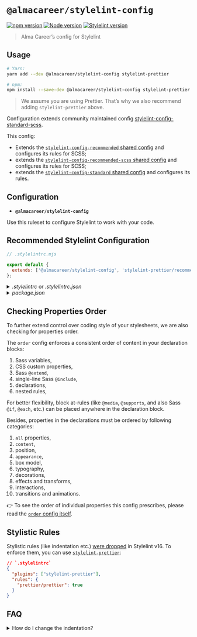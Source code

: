 # `@almacareer/stylelint-config`

[![npm version](https://img.shields.io/npm/v/@almacareer/stylelint-config?label=npm%20package&logo=npm)](https://www.npmjs.org/package/@almacareer/stylelint-config)
[![Node version](https://img.shields.io/node/v/@almacareer/stylelint-config.svg?style=flat&logo=nodedotjs)](http://nodejs.org/download/)
[![Stylelint version](https://img.shields.io/npm/dependency-version/@almacareer/stylelint-config/peer/stylelint?logo=stylelint)](https://github.com/stylelint/stylelint)

> Alma Career’s config for Stylelint

## Usage

```bash
# Yarn:
yarn add --dev @almacareer/stylelint-config stylelint-prettier

# npm:
npm install --save-dev @almacareer/stylelint-config stylelint-prettier
```

> We assume you are using Prettier. That’s why we also recommend adding
> `stylelint-prettier` above.

Configuration extends community maintained config [stylelint-config-standard-scss](https://github.com/stylelint-scss/stylelint-config-standard-scss).

This config:

- Extends the [`stylelint-config-recommended` shared config](https://github.com/stylelint/stylelint-config-recommended) and configures its rules for SCSS;
- extends the [`stylelint-config-recommended-scss` shared config](https://github.com/stylelint-scss/stylelint-config-recommended-scss) and configures its rules for SCSS;
- extends the [`stylelint-config-standard` shared config](https://github.com/stylelint/stylelint-config-standard) and configures its rules.

## Configuration

- **`@almacareer/stylelint-config`**

Use this ruleset to configure Stylelint to work with your code.

## Recommended Stylelint Configuration

```js
// .stylelintrc.mjs

export default {
  extends: ['@almacareer/stylelint-config', 'stylelint-prettier/recommended'],
};
```

<details>
<summary><i>.stylelintrc</i> or <i>.stylelintrc.json</i></summary>

```json
{
  "extends": ["@almacareer/stylelint-config", "stylelint-prettier/recommended"]
}
```

</details>

<details>
<summary><i>package.json</i></summary>

```json
{
  "stylelint": {
    "extends": ["@almacareer/stylelint-config", "stylelint-prettier/recommended"]
  }
}
```

</details>

## Checking Properties Order

To further extend control over coding style of your stylesheets, we are also
checking for properties order.

The `order` config enforces a consistent order of content in your declaration blocks:

1. Sass variables,
2. CSS custom properties,
3. Sass `@extend`,
4. single-line Sass `@include`,
5. declarations,
6. nested rules,

For better flexibility, block at-rules (like `@media`, `@supports`, and also Sass `@if`, `@each`, etc.) can be placed
anywhere in the declaration block.

Besides, properties in the declarations must be ordered by following categories:

1. `all` properties,
2. `content`,
3. position,
4. `appearance`,
5. box model,
6. typography,
7. decorations,
8. effects and transforms,
9. interactions,
10. transitions and animations.

👉 To see the order of individual properties this config prescribes, please read
the [`order` config itself](./rules/order.js).

## Stylistic Rules

Stylistic rules (like indentation etc.) [were dropped][stylelint-v16-stylistic-rules]
in Stylelint v16. To enforce them, you can use
[`stylelint-prettier`][stylelint-prettier]:

```json
// `.stylelintrc`
{
  "plugins": ["stylelint-prettier"],
  "rules": {
    "prettier/prettier": true
  }
}
```

## FAQ

<details>
<summary>How do I change the indentation?</summary>
### With Prettier

If using Prettier, you can configure the indentation in your Prettier config:

```json
{
  "tabWidth": 2
}
```

Or in your [`.editorconfig`][editorconfig]:

```ini
[*]
indent_size = 2
```

👉 See [Prettier][prettier] documentation for more options.

</details>

[prettier]: https://prettier.io
[stylelint-v16-stylistic-rules]: https://stylelint.io/migration-guide/to-16/#removed-deprecated-stylistic-rules
[stylelint-prettier]: https://github.com/prettier/stylelint-prettier
